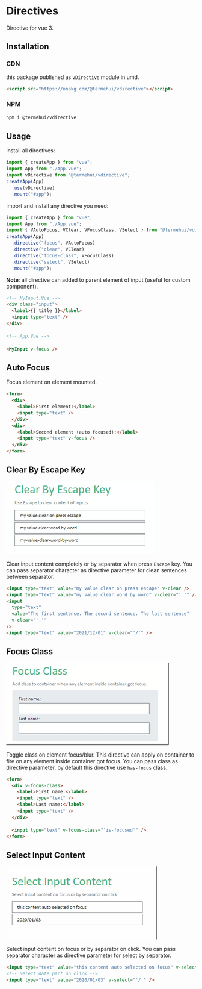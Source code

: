 # Directives

Directive for vue 3.

## Installation

### CDN

this package published as `vDirective` module in umd.

```html
<script src="https://unpkg.com/@termehui/vdirective"></script>
```

### NPM

```bash
npm i @termehui/vdirective
```

## Usage

install all directives:

```ts
import { createApp } from "vue";
import App from "./App.vue";
import vDirective from "@termehui/vdirective";
createApp(App)
  .use(vDirective)
  .mount("#app");
```

import and install any directive you need:

```ts
import { createApp } from "vue";
import App from "./App.vue";
import { VAutoFocus, VClear, VFocusClass, VSelect } from "@termehui/vdirective";
createApp(App)
  .directive("focus", VAutoFocus)
  .directive("clear", VClear)
  .directive("focus-class", VFocusClass)
  .directive("select", VSelect)
  .mount("#app");
```

**Note**: all directive can added to parent element of input (useful for custom component).

```html
<!-- MyInput.Vue -->
<div class="input">
  <label>{{ title }}</label>
  <input type="text" />
</div>

<!-- App.Vue -->

<MyInput v-focus />
```

## Auto Focus

Focus element on element mounted.

```html
<form>
  <div>
    <label>First element:</label>
    <input type="text" />
  </div>
  <div>
    <label>Second element (auto focused):</label>
    <input type="text" v-focus />
  </div>
</form>
```

## Clear By Escape Key

![Clear By Escape](./docs/clear.gif)

Clear input content completely or by separator when press `Escape` key. You can pass separator character as directive parameter for clean sentences between separator.

```html
<input type="text" value="my value clear on press escape" v-clear />
<input type="text" value="my value clear word by word" v-clear="' '" />
<input
  type="text"
  value="The first sentence. The second sentence. The last sentence"
  v-clear="'.'"
/>
<input type="text" value="2021/12/01" v-clear="'/'" />
```

## Focus Class

![Clear By Escape](./docs/focus-class.gif)

Toggle class on element focus/blur. This directive can apply on container to fire on any element inside container got focus. You can pass class as directive parameter, by default this directive use `has-focus` class.

```html
<form>
  <div v-focus-class>
    <label>First name:</label>
    <input type="text" />
    <label>Last name:</label>
    <input type="text" />
  </div>

  <input type="text" v-focus-class="'is-focused'" />
</form>
```

## Select Input Content

![Clear By Escape](./docs/select.gif)

Select input content on focus or by separator on click. You can pass separator character as directive parameter for select by separator.

```html
<input type="text" value="this content auto selected on focus" v-select />
<!-- Select date part on click -->
<input type="text" value="2020/01/03" v-select="'/'" />
```
